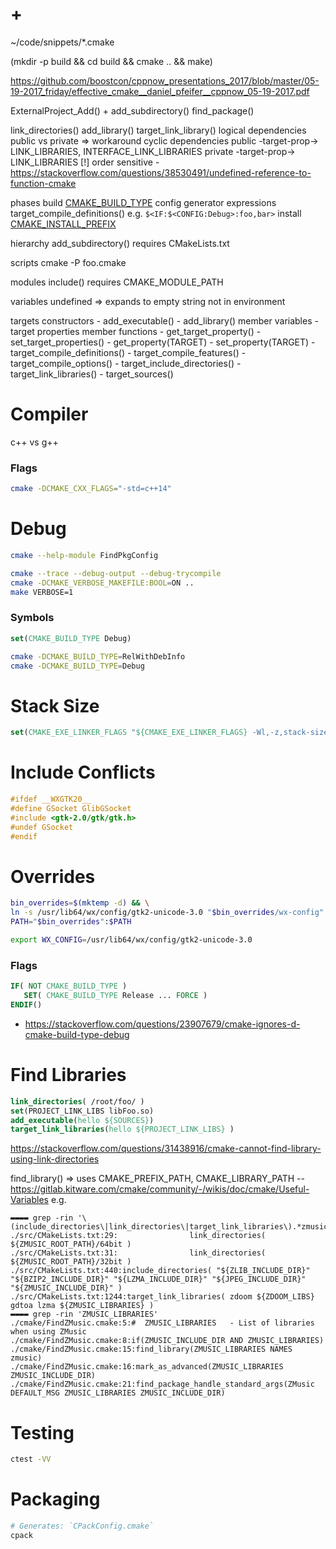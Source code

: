 # +

~/code/snippets/*.cmake

(mkdir -p build && cd build && cmake .. && make)

https://github.com/boostcon/cppnow_presentations_2017/blob/master/05-19-2017_friday/effective_cmake__daniel_pfeifer__cppnow_05-19-2017.pdf

ExternalProject_Add() + add_subdirectory()
find_package()

link_directories()
add_library()
target_link_library()
    logical dependencies
    public vs private
        => workaround cyclic dependencies
        public -target-prop-> LINK_LIBRARIES, INTERFACE_LINK_LIBRARIES
        private -target-prop-> LINK_LIBRARIES
    [!] order sensitive - https://stackoverflow.com/questions/38530491/undefined-reference-to-function-cmake

phases
    build
        [CMAKE_BUILD_TYPE](https://cmake.org/cmake/help/latest/variable/CMAKE_BUILD_TYPE.html)
    config
        generator expressions
            target_compile_definitions()
            e.g. `$<IF:$<CONFIG:Debug>:foo,bar>`
    install
        [CMAKE_INSTALL_PREFIX](https://cmake.org/cmake/help/latest/variable/CMAKE_INSTALL_PREFIX.html)

hierarchy
    add_subdirectory()
        requires CMakeLists.txt

scripts
    cmake -P foo.cmake

modules
    include()
        requires CMAKE_MODULE_PATH

variables
    undefined => expands to empty string
    not in environment

targets
    constructors
        - add_executable()
        - add_library()
    member variables
        - target properties
    member functions
        - get_target_property()
        - set_target_properties()
        - get_property(TARGET)
        - set_property(TARGET)
        - target_compile_definitions()
        - target_compile_features()
        - target_compile_options()
        - target_include_directories()
        - target_link_libraries()
        - target_sources()

# Compiler

c++ vs g++

### Flags

```bash
cmake -DCMAKE_CXX_FLAGS="-std=c++14"
```

# Debug

```bash
cmake --help-module FindPkgConfig

cmake --trace --debug-output --debug-trycompile
cmake -DCMAKE_VERBOSE_MAKEFILE:BOOL=ON ..
make VERBOSE=1
```

### Symbols

```cmake
set(CMAKE_BUILD_TYPE Debug)
```

```bash
cmake -DCMAKE_BUILD_TYPE=RelWithDebInfo
cmake -DCMAKE_BUILD_TYPE=Debug
```

# Stack Size

```cmake
set(CMAKE_EXE_LINKER_FLAGS "${CMAKE_EXE_LINKER_FLAGS} -Wl,-z,stack-size=1000000")
```

# Include Conflicts

```c
#ifdef __WXGTK20__
#define GSocket GlibGSocket
#include <gtk-2.0/gtk/gtk.h>
#undef GSocket
#endif
```

# Overrides

```bash
bin_overrides=$(mktemp -d) && \
ln -s /usr/lib64/wx/config/gtk2-unicode-3.0 "$bin_overrides/wx-config" && \
PATH="$bin_overrides":$PATH

export WX_CONFIG=/usr/lib64/wx/config/gtk2-unicode-3.0
```

### Flags

```cmake
IF( NOT CMAKE_BUILD_TYPE )
   SET( CMAKE_BUILD_TYPE Release ... FORCE )
ENDIF()
```

- https://stackoverflow.com/questions/23907679/cmake-ignores-d-cmake-build-type-debug

# Find Libraries

```cmake
link_directories( /root/foo/ )
set(PROJECT_LINK_LIBS libFoo.so)
add_executable(hello ${SOURCES})
target_link_libraries(hello ${PROJECT_LINK_LIBS} )
```

https://stackoverflow.com/questions/31438916/cmake-cannot-find-library-using-link-directories

find_library()
=> uses CMAKE_PREFIX_PATH, CMAKE_LIBRARY_PATH
-- https://gitlab.kitware.com/cmake/community/-/wikis/doc/cmake/Useful-Variables
e.g.
```
▬▬▬▬ grep -rin '\(include_directories\|link_directories\|target_link_libraries\).*zmusic'
./src/CMakeLists.txt:29:                link_directories( ${ZMUSIC_ROOT_PATH}/64bit )
./src/CMakeLists.txt:31:                link_directories( ${ZMUSIC_ROOT_PATH}/32bit )
./src/CMakeLists.txt:440:include_directories( "${ZLIB_INCLUDE_DIR}" "${BZIP2_INCLUDE_DIR}" "${LZMA_INCLUDE_DIR}" "${JPEG_INCLUDE_DIR}" "${ZMUSIC_INCLUDE_DIR}" )
./src/CMakeLists.txt:1244:target_link_libraries( zdoom ${ZDOOM_LIBS} gdtoa lzma ${ZMUSIC_LIBRARIES} )
▬▬▬▬ grep -rin 'ZMUSIC_LIBRARIES'
./cmake/FindZMusic.cmake:5:#  ZMUSIC_LIBRARIES   - List of libraries when using ZMusic
./cmake/FindZMusic.cmake:8:if(ZMUSIC_INCLUDE_DIR AND ZMUSIC_LIBRARIES)
./cmake/FindZMusic.cmake:15:find_library(ZMUSIC_LIBRARIES NAMES zmusic)
./cmake/FindZMusic.cmake:16:mark_as_advanced(ZMUSIC_LIBRARIES ZMUSIC_INCLUDE_DIR)
./cmake/FindZMusic.cmake:21:find_package_handle_standard_args(ZMusic DEFAULT_MSG ZMUSIC_LIBRARIES ZMUSIC_INCLUDE_DIR)
```

# Testing

```bash
ctest -VV
```

# Packaging

```bash
# Generates: `CPackConfig.cmake`
cpack
```


